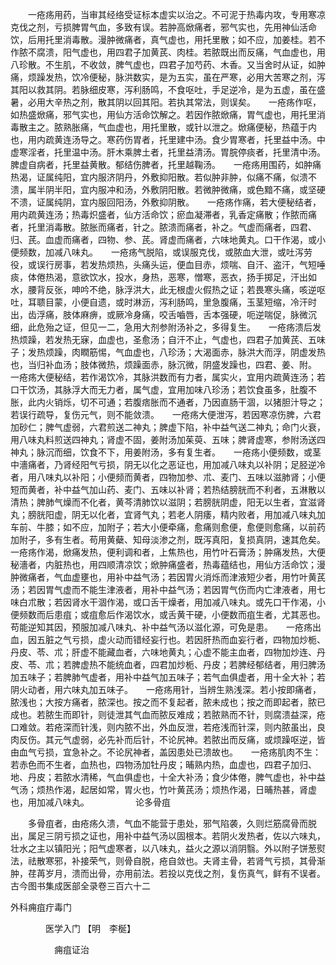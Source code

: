 <!-- { "loadSidebar": true } -->
　　一疮疡用药，当审其经络受证标本虚实以治之。不可泥于热毒内攻，专用寒凉克伐之剂，亏损脾胃气血，多致有误。若肿高焮痛者，邪气实也，先用神仙活命饮，后用托里消毒散。漫肿微痛者，真气虚也，用托里散；如不应，加姜桂。若不作脓不腐溃，阳气虚也，用四君子加黄芪、肉桂。若脓既出而反痛，气血虚也，用八珍散。不生肌，不收敛，脾气虚也，四君子加芍药、木香。又当舍时从证，如肿痛，烦躁发热，饮冷便秘，脉洪数实，是为五实，虽在严寒，必用大苦寒之剂，泻其阳以救其阴。若脉细皮寒，泻利肠鸣，不食呕吐，手足逆冷，是为五虚，虽在盛暑，必用大辛热之剂，散其阴以回其阳。若执其常法，则误矣。　　一疮疡作呕，如热盛焮痛，邪气实也，用仙方活命饮解之。若因作脓焮痛，胃气虚也，用托里消毒散主之。脓熟胀痛，气血虚也，用托里散，或针以泄之。焮痛便秘，热蕴于内也，用内疏黄连汤导之。寒药伤胃者，托里建中汤。食少胃寒者，托里益中汤。中虚寒淫者，托里温中汤。肝木乘脾土者，托里益清汤。胃脘停痰者，托里清中汤。脾虚自病者，托里益黄散。郁结伤脾者，托里越鞠汤。　　一疮疡用围药，如肿痛热渴，证属纯阳，宜内服济阴丹，外敷抑阳散。若似肿非肿，似痛不痛，似溃不溃，属半阴半阳，宜内服冲和汤，外敷阴阳散。若微肿微痛，或色黯不痛，或坚硬不溃，证属纯阴，宜内服回阳汤，外敷抑阴散。　　一疮疡作痛，若大便秘结者，用内疏黄连汤；热毒炽盛者，仙方活命饮；瘀血凝滞者，乳香定痛散；作脓而痛者，托里消毒散。脓胀而痛者，针之。脓溃而痛者，补之。气虚而痛者，四君、归、芪。血虚而痛者，四物、参、芪。肾虚而痛者，六味地黄丸。口干作渴，或小便频数，加减八味丸。　　一疮疡气脱陷，或误服克伐，或脓血大泄，或吐泻劳役，或误行房事，若发热烦热，头痛头运，便血目赤，烦喘、自汗、盗汗，气短唾痰，体倦热渴，意欲饮水，投水，身热，恶寒，憎寒，恶衣，扬手掷足，汗出如水，腰背反张，呻吟不绝，脉浮洪大，此无根虚火假热之证；若畏寒头痛，咳逆呕吐，耳聩目蒙，小便自遗，或时淋沥，泻利肠鸣，里急腹痛，玉茎短缩，冷汗时出，齿浮痛，肢体麻痹，或厥冷身痛，咬舌嚙唇，舌本强硬，呃逆喘促，脉微沉细，此危殆之证，但见一二，急用大剂参附汤补之，多得复生。　　一疮疡溃后发热烦躁，若发热无寐，血虚也，圣愈汤；自汗不止，气虚也，四君子加黄芪、五味子；发热烦躁，肉瞤筋惕，气血虚也，八珍汤；大渴面赤，脉洪大而浮，阴虚发热也，当归补血汤；肢体微热，烦躁面赤，脉沉微，阴盛发躁也，四君、姜、附。　　一疮疡大便秘结，若作渴饮冷，其脉洪数而有力者，属实火，宜用内疏黄连汤；若口干饮汤，其脉浮大而无力者，属气虚，宜用加味八珍汤；若饮食虽多，肚腹不胀，此内火销烁，切不可通；若腹痞胀而不通者，乃因直肠干涸，以猪胆汁导之；若误行疏导，复伤元气，则不能敛溃。　　一疮疡大便泄泻，若因寒凉伤脾，六君加砂仁；脾气虚弱，六君煎送二神丸；脾虚下陷，补中益气送二神丸；命门火衰，用八味丸料煎送四神丸；肾虚不固，姜附汤加茱萸、五味；脾肾虚寒，参附汤送四神丸；脉沉而细，饮食不下，用姜附汤，多有复生者。　　一疮疡小便频数，或茎中濇痛者，乃肾经阳气亏损，阴无以化之恶证也，用加减八味丸以补阴；足胫逆冷者，用八味丸以补阳；小便频而黄者，四物加参、朮、麦门、五味以滋肺肾；小便短而黄者，补中益气加山药、麦门、五味以补肾；若热结膀胱而不利者，五淋散以清热；脾肺气燥而不化者，黄芩清肺饮以滋阴；若膀胱阴虚，阳无以生者，宜滋肾丸；膀胱阳虚，阴无以化者，宜肾气丸；若老人阴痿，精内败者，用加减八味丸加车前、牛膝；如不应，加附子；若大小便牵痛，愈痛则愈便，愈便则愈痛，以前药加附子，多有生者。苟用黄蘗、知母淡渗之剂，既泻真阳，复损真阴，速其危矣。　　一疮疡作渴，焮痛发热，便利调和者，上焦热也，用竹叶石膏汤；肿痛发热，大便秘濇者，内脏热也，用四顺清凉饮；焮肿痛盛者，热毒蕴结也，用仙方活命饮；漫肿微痛者，气血虚壅也，用补中益气汤；若因胃火消烁而津液短少者，用竹叶黄芪汤；若因胃气虚而不能生津液者，用补中益气汤；若因胃气伤而内亡津液者，用七味白朮散；若因肾水干涸作渴，或口舌干燥者，用加减八味丸。或先口干作渴，小便频数而后患疽；或疽愈后作渴饮水，或舌黄干硬，小便数而疽生者，尤其恶也。苟能逆知其因，预服加减八味丸、补中益气汤以滋化源，可免是患。　　一疮疡出血，因五脏之气亏损，虚火动而错经妄行也。若因肝热而血妄行者，四物加炒栀、丹皮、苓、朮；肝虚不能藏血者，六味地黄丸；心虚不能主血者，四物加炒连、丹皮、苓、朮；若脾虚热不能统血者，四君加炒栀、丹皮；若脾经郁结者，用归脾汤加五味子；若脾肺气虚者，用补中益气加五味子；若气血俱虚者，用十全大补；若阴火动者，用六味丸加五味子。　　一疮疡用针，当辨生熟浅深。若小按即痛者，脓浅也；大按方痛者，脓深也。按之而不复起者，脓未成也；按之而即起者，脓已成也。若脓生而即针，则徒泄其气血而脓反难成；若脓熟而不针，则腐溃益深，疮口难敛。若疮深而针浅，则内脓不出，外血反泄，若疮浅而针深，则内脓虽出，良肉反伤。其元气虚弱，必先补而后针，不论尻神。若脓出而反痛，或烦躁呕逆，皆由血气亏损，宜急补之。不论尻神者，盖因患处已溃故也。　　一疮疡肌肉不生：若赤色而不生者，血热也，四物汤加牡丹皮；晡熟内热，血虚也，四君子加归、地、丹皮；若脓水清稀，气血俱虚也，十全大补汤；食少体倦，脾气虚也，补中益气汤；烦热作渴，起居如常，胃火也，竹叶黄芪汤；烦热作渴，日晡热甚，肾虚也，用加减八味丸。
　　　　　论多骨疽

　　多骨疽者，由疮疡久溃，气血不能营于患处，邪气陷袭，久则烂筋腐骨而脱出，属足三阴亏损之证也，用补中益气汤以固根本。若阴火发热者，佐以六味丸，壮水之主以镇阳光；阳气虚寒者，以八味丸，益火之源以消阴翳。外以附子饼葱熨法，祛散寒邪，补接荣气，则骨自脱，疮自敛也。夫肾主骨，若肾气亏损，其骨渐肿，荏苒岁月，溃而出骨，亦用前法。若投以克伐之剂，复伤真气，鲜有不误者。古今图书集成医部全录卷三百六十二

外科痈疽疔毒门

　　　　医学入门 【明　李梴】

　　　　　痈疽证治

